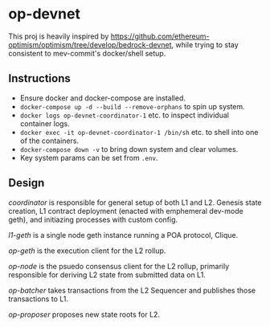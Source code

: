 # op-devnet

This proj is heavily inspired by https://github.com/ethereum-optimism/optimism/tree/develop/bedrock-devnet, while trying to stay consistent to mev-commit's docker/shell setup.

## Instructions
* Ensure docker and docker-compose are installed. 
* `docker-compose up -d --build --remove-orphans` to spin up system. 
* `docker logs op-devnet-coordinator-1` etc. to inspect individual container logs.
* `docker exec -it op-devnet-coordinator-1 /bin/sh` etc. to shell into one of the containers. 
* `docker-compose down -v` to bring down system and clear volumes.
* Key system params can be set from `.env`.

## Design

*coordinator* is responsible for general setup of both L1 and L2. Genesis state creation, L1 contract deployment (enacted with emphemeral dev-mode geth), and initiazing processes with custom config.

*l1-geth* is a single node geth instance running a POA protocol, Clique. 

*op-geth* is the execution client for the L2 rollup. 

*op-node* is the psuedo consensus client for the L2 rollup, primarily responsible for deriving L2 state from submitted data on L1. 

*op-batcher* takes transactions from the L2 Sequencer and publishes those transactions to L1.

*op-proposer* proposes new state roots for L2.
